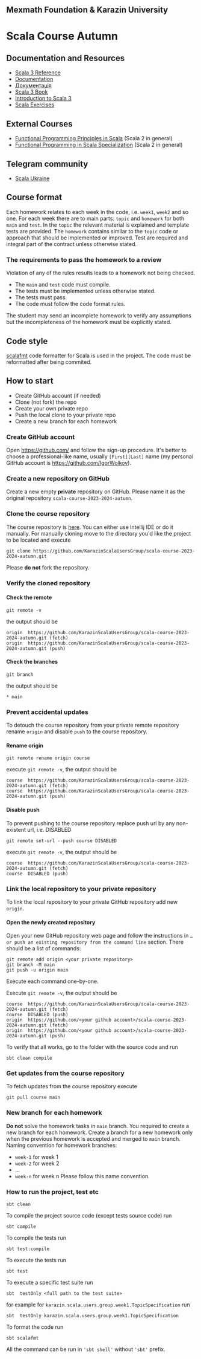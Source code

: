 ## Mexmath Foundation & Karazin University 
# Scala Course Autumn

## Documentation and Resources
* [Scala 3 Reference](https://docs.scala-lang.org/scala3/reference/)
* [Documentation](https://docs.scala-lang.org/)
* [Документація](https://docs.scala-lang.org/uk/)
* [Scala 3 Book](https://docs.scala-lang.org/scala3/book/introduction.html)
* [Introduction to Scala 3](https://www.baeldung.com/scala/dotty-scala-3)
* [Scala Exercises](https://www.scala-exercises.org/)

## External Courses
* [Functional Programming Principles in Scala](https://www.coursera.org/learn/scala-functional-programming?specialization=scala) (Scala 2 in general)
* [Functional Programming in Scala Specialization](https://www.coursera.org/specializations/scala) (Scala 2 in general)

## Telegram community
* [Scala Ukraine](https://t.me/scala_ukraine)

## Course format
Each homework relates to each week in the code, i.e. `week1`, `week2` and so one. 
For each week there are to main parts: `topic` and `homework` for both `main` and `test`. 
In the `topic` the relevant material is explained and template tests are provided. 
The `homework` contains similar to the `topic` code or approach that should be implemented or improved.
Test are required and integral part of the contract unless otherwise stated. 

### The requirements to pass the homework to a review
Violation of any of the rules results leads to a homework not being checked.
* The `main` and `test` code must compile.
* The tests must be implemented unless otherwise stated.
* The tests must pass.
* The code must follow the code format rules.

The student may send an incomplete homework to verify any assumptions but the incompleteness of the homework must be explicitly stated.

## Code style
[scalafmt](https://scalameta.org/scalafmt/) code formatter for Scala is used in the project.
The code must be reformatted after being commited.


## How to start
* Create GitHub account (if needed)
* Clone (not fork) the repo
* Create your own private repo
* Push the local clone to your private repo
* Create a new branch for each homework

### Create GitHub account
Open https://github.com/ and follow the sign-up procedure.
It's better to choose a professional-like name, usually `[First][Last]` name
(my personal GitHub account is https://github.com/IgorWolkov).

### Create a new repository on GitHub
Create a new empty **private** repository on GitHub. Please name it as the original repository `scala-course-2023-2024-autumn`.

### Clone the course repository
The course repository is [here](https://github.com/KarazinScalaUsersGroup/scala-course-2023-2024-autumn).
You can either use Intellij IDE or do it manually.
For manually cloning move to the directory you'd like the project to be located and execute
````shell
git clone https://github.com/KarazinScalaUsersGroup/scala-course-2023-2024-autumn.git
````

Please **do not** fork the repository.

### Verify the cloned repository
#### Check the remote
```shell
git remote -v
```
the output should be
```shell
origin	https://github.com/KarazinScalaUsersGroup/scala-course-2023-2024-autumn.git (fetch)
origin	https://github.com/KarazinScalaUsersGroup/scala-course-2023-2024-autumn.git (push)
```
#### Check the branches
```shell
git branch
```
the output should be
```shell
* main
```

### Prevent accidental updates
To detouch the course repository from your private remote repository rename `origin` and disable `push` to the course repository.

#### Rename origin
```shell
git remote rename origin course
```
execute `git remote -v`, the output should be
```shell
course	https://github.com/KarazinScalaUsersGroup/scala-course-2023-2024-autumn.git (fetch)
course	https://github.com/KarazinScalaUsersGroup/scala-course-2023-2024-autumn.git (push)
```
#### Disable push
To prevent pushing to the course repository replace push url by any non-existent url, i.e. DISABLED
```shell
git remote set-url --push course DISABLED
```
execute `git remote -v`, the output should be
```shell
course	https://github.com/KarazinScalaUsersGroup/scala-course-2023-2024-autumn.git (fetch)
course	DISABLED (push)
```

### Link the local repository to your private repository
To link the local repository to your private GitHub repository add new `origin`.

#### Open the newly created repository
Open your new GitHub repository web page and follow the instructions in `…or push an existing repository from the command line` section.
There should be a list of commands:
```shell
git remote add origin <your private repository>
git branch -M main
git push -u origin main
```
Execute each command one-by-one.

Execute `git remote -v`, the output should be
```shell
course	https://github.com/KarazinScalaUsersGroup/scala-course-2023-2024-autumn.git (fetch)
course	DISABLED (push)
origin  https://github.com/<your github account>/scala-course-2023-2024-autumn.git (fetch)
origin  https://github.com/<your github account>/scala-course-2023-2024-autumn.git (push)
```

To verify that all works, go to the folder with the source code and run
```shell
sbt clean compile
```

### Get updates from the course repository
To fetch updates from the course repository execute
```shell
git pull course main
```

### New branch for each homework
**Do not** solve the homework tasks in `main` branch. You required to create a new branch for each homework.
Create a branch for a new homework only when the previous homework is accepted and merged to `main` branch.
Naming convention for homework branches:
* `week-1` for week 1
* `week-2` for week 2
* ...
* `week-n` for week n
  Please follow this name convention.

### How to run the project, test etc


```shell
sbt clean
```

To compile the project source code (except tests source code) run

```shell
sbt compile
```

To compile the tests run
```shell
sbt test:compile
```

To execute the tests run
```shell
sbt test
```

To execute a specific test suite run
```shell
sbt  testOnly <full path to the test suite>
```
for example for `karazin.scala.users.group.week1.TopicSpecification` run

```shell
sbt  testOnly karazin.scala.users.group.week1.TopicSpecification
```

To format the code run
```shell
sbt scalafmt
```

All the command can be run in 
`'sbt shell'` without `'sbt'` prefix.